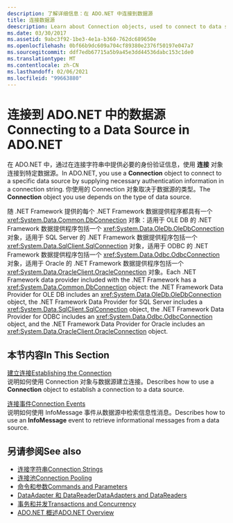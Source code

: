 ```yaml
---
description: 了解详细信息：在 ADO.NET 中连接到数据源
title: 连接数据源
deescription: Learn about Connection objects, used to connect to data sources in ADO.NET. The Connection object you choose depends on the type of data source.
ms.date: 03/30/2017
ms.assetid: 9abc3f92-1be3-4e1a-b360-762dc689650e
ms.openlocfilehash: 0bf66b9dc609a704cf89380e2376f50197e047a7
ms.sourcegitcommit: ddf7edb67715a5b9a45e3dd44536dabc153c1de0
ms.translationtype: MT
ms.contentlocale: zh-CN
ms.lasthandoff: 02/06/2021
ms.locfileid: "99663880"
---
```

# <a name="connecting-to-a-data-source-in-adonet"></a><span data-ttu-id="71286-103">连接到 ADO.NET 中的数据源</span><span class="sxs-lookup"><span data-stu-id="71286-103">Connecting to a Data Source in ADO.NET</span></span>

<span data-ttu-id="71286-104">在 ADO.NET 中，通过在连接字符串中提供必要的身份验证信息，使用 **连接** 对象连接到特定数据源。</span><span class="sxs-lookup"><span data-stu-id="71286-104">In ADO.NET, you use a **Connection** object to connect to a specific data source by supplying necessary authentication information in a connection string.</span></span> <span data-ttu-id="71286-105">你使用的 Connection 对象取决于数据源的类型。</span><span class="sxs-lookup"><span data-stu-id="71286-105">The **Connection** object you use depends on the type of data source.</span></span>  
  
 <span data-ttu-id="71286-106">随 .NET Framework 提供的每个 .NET Framework 数据提供程序都具有一个 <xref:System.Data.Common.DbConnection> 对象：适用于 OLE DB 的 .NET Framework 数据提供程序包括一个 <xref:System.Data.OleDb.OleDbConnection> 对象，适用于 SQL Server 的 .NET Framework 数据提供程序包括一个 <xref:System.Data.SqlClient.SqlConnection> 对象，适用于 ODBC 的 .NET Framework 数据提供程序包括一个 <xref:System.Data.Odbc.OdbcConnection> 对象，适用于 Oracle 的 .NET Framework 数据提供程序包括一个 <xref:System.Data.OracleClient.OracleConnection> 对象。</span><span class="sxs-lookup"><span data-stu-id="71286-106">Each .NET Framework data provider included with the .NET Framework has a <xref:System.Data.Common.DbConnection> object: the .NET Framework Data Provider for OLE DB includes an <xref:System.Data.OleDb.OleDbConnection> object, the .NET Framework Data Provider for SQL Server includes a <xref:System.Data.SqlClient.SqlConnection> object, the .NET Framework Data Provider for ODBC includes an <xref:System.Data.Odbc.OdbcConnection> object, and the .NET Framework Data Provider for Oracle includes an <xref:System.Data.OracleClient.OracleConnection> object.</span></span>  
  
## <a name="in-this-section"></a><span data-ttu-id="71286-107">本节内容</span><span class="sxs-lookup"><span data-stu-id="71286-107">In This Section</span></span>  

 <span data-ttu-id="71286-108">[建立连接](establishing-the-connection.md)</span><span class="sxs-lookup"><span data-stu-id="71286-108">[Establishing the Connection](establishing-the-connection.md)</span></span>\
 <span data-ttu-id="71286-109">说明如何使用 Connection 对象与数据源建立连接。</span><span class="sxs-lookup"><span data-stu-id="71286-109">Describes how to use a **Connection** object to establish a connection to a data source.</span></span>  
  
 <span data-ttu-id="71286-110">[连接事件](connection-events.md)</span><span class="sxs-lookup"><span data-stu-id="71286-110">[Connection Events](connection-events.md)</span></span>\
 <span data-ttu-id="71286-111">说明如何使用 InfoMessage 事件从数据源中检索信息性消息。</span><span class="sxs-lookup"><span data-stu-id="71286-111">Describes how to use an **InfoMessage** event to retrieve informational messages from a data source.</span></span>  
  
## <a name="see-also"></a><span data-ttu-id="71286-112">另请参阅</span><span class="sxs-lookup"><span data-stu-id="71286-112">See also</span></span>

- [<span data-ttu-id="71286-113">连接字符串</span><span class="sxs-lookup"><span data-stu-id="71286-113">Connection Strings</span></span>](connection-strings.md)
- [<span data-ttu-id="71286-114">连接池</span><span class="sxs-lookup"><span data-stu-id="71286-114">Connection Pooling</span></span>](connection-pooling.md)
- [<span data-ttu-id="71286-115">命令和参数</span><span class="sxs-lookup"><span data-stu-id="71286-115">Commands and Parameters</span></span>](commands-and-parameters.md)
- [<span data-ttu-id="71286-116">DataAdapter 和 DataReader</span><span class="sxs-lookup"><span data-stu-id="71286-116">DataAdapters and DataReaders</span></span>](dataadapters-and-datareaders.md)
- [<span data-ttu-id="71286-117">事务和并发</span><span class="sxs-lookup"><span data-stu-id="71286-117">Transactions and Concurrency</span></span>](transactions-and-concurrency.md)
- [<span data-ttu-id="71286-118">ADO.NET 概述</span><span class="sxs-lookup"><span data-stu-id="71286-118">ADO.NET Overview</span></span>](ado-net-overview.md)
